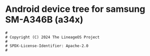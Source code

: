 # Android device tree for samsung SM-A346B (a34x)

```
#
# Copyright (C) 2024 The LineageOS Project
#
# SPDX-License-Identifier: Apache-2.0
#
```
